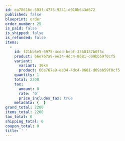 ```yaml
---
id: ea78616c-593f-4773-9241-d010b643d672
published: false
blueprint: order
order_number: 25
is_paid: false
is_shipped: false
is_refunded: false
items:
  -
    id: f21bb6e5-6975-4cdd-bebf-3360187b075c
    product: 66e767a9-ee34-4dc4-8681-d09bb59f0cf5
    variant:
      variant: 10km
      product: 66e767a9-ee34-4dc4-8681-d09bb59f0cf5
    quantity: 1
    total: 2200
    tax:
      amount: 0
      rate: '0'
      price_includes_tax: true
    metadata: {  }
grand_total: 2200
items_total: 2200
tax_total: 0
shipping_total: 0
coupon_total: 0
title: ' '
---
```

